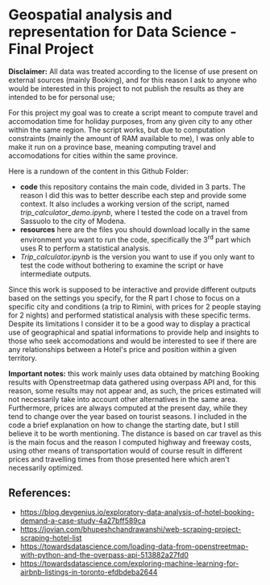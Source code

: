 # Geospatial analysis and representation for Data Science - Final Project
**Disclaimer:** All data was treated according to the license of use present on external sources (mainly Booking), and for this reason I ask to anyone who would be interested in this project to not publish the results as they are intended to be for personal use; 

For this project my goal was to create a script meant to compute travel and accomodation time for holiday purposes, from any given city to any other within the same region. 
The script works, but due to computation constraints (mainly the amount of RAM available to me), I was only able to make it run on a province base, meaning computing travel and accomodations for cities within the same province.

Here is a rundown of the content in this Github Folder:
- **code** this repository contains the main code, divided in 3 parts. The reason I did this was to better describe each step and provide some context.
It also includes a working version of the script, named *trip_calculator_demo.ipynb*, where I tested the code on a travel from Sassuolo to the city of Modena.
- **resources** here are the files you should download locally in the same environment you want to run the code, specifically the 3<sup>rd</sup> part which uses R to perform a statistical analysis. 
- *Trip_calculator.ipynb* is the version you want to use if you only want to test the code without bothering to examine the script or have intermediate outputs.

Since this work is supposed to be interactive and provide different outputs based on the settings you specify, for the R part I chose to focus on a specific city and conditions (a trip to Rimini, with prices for 2 people staying for 2 nights) and performed statistical analysis with these specific terms.
Despite its limitations I consider it to be a good way to display a practical use of geographical and spatial informations to provide help and insights to those who seek accomodations and would be interested to see if there are any relationships between a Hotel's price and position within a given territory.


**Important notes:** this work mainly uses data obtained by matching Booking results with Openstreetmap data gathered using overpass API and, for this reason, some results may not appear and, as such, the prices estimated will not necessarily take into account other alternatives in the same area.
Furthermore, prices are always computed at the present day, while they tend to change over the year based on tourist seasons.
I included in the code a brief explanation on how to change the starting date, but I still believe it to be worth mentioning.
The distance is based on car travel as this is the main focus and the reason I computed highway and freeway costs, using other means of transportation would of course result in different prices and travelling times from those presented here which aren't necessarily optimized.


## References:
- https://blog.devgenius.io/exploratory-data-analysis-of-hotel-booking-demand-a-case-study-4a27bff589ca
- https://jovian.com/bhupeshchandrawanshi/web-scraping-project-scraping-hotel-list
- https://towardsdatascience.com/loading-data-from-openstreetmap-with-python-and-the-overpass-api-513882a27fd0
- https://towardsdatascience.com/exploring-machine-learning-for-airbnb-listings-in-toronto-efdbdeba2644













